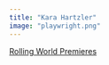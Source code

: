 ```yaml
---
title: "Kara Hartzler"
image: "playwright.png"
---
```


[Rolling World Premieres](/programs/rolling-world-premieres)
